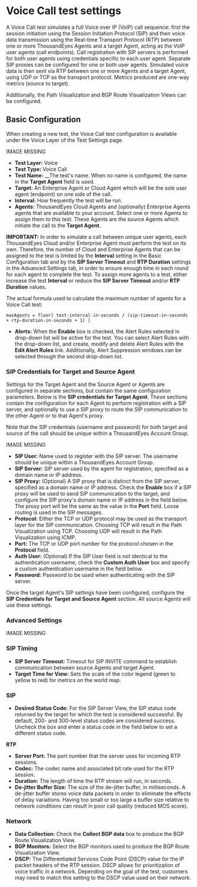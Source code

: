 # Voice Call test settings

A Voice Call test simulates a full Voice over IP \(VoIP\) call sequence: first the session initiation using the Session Initiation Protocol \(SIP\) and then voice data transmission using the Real-time Transport Protocol \(RTP\) between one or more ThousandEyes Agents and a target Agent, acting as the VoIP user agents \(call endpoints\). Call registration with SIP servers is performed for both user agents using credentials specific to each user agent. Separate SIP proxies can be configured for one or both user agents.  Simulated voice data is then sent via RTP between one or more Agents and a target Agent, using UDP or TCP as the transport protocol.  Metrics produced are one-way metrics \(source to target\).

Additionally, the Path Visualization and BGP Route Visualization Views can be configured.

## Basic Configuration

When creating a new test, the Voice Call test configuration is available under the Voice Layer of the Test Settings page.

IMAGE MISSING

* **Test Layer:** Voice
* **Test Type:** Voice Call
* **Test Name:** __The test's name. When no name is configured, the name in the **Target Agent** field is used.
* **Target:** An Enterprise Agent or Cloud Agent which will be the sole user agent \(endpoint\) on one side of the call.
* **Interval:** How frequently the test will be run.
* **Agents:** ThousandEyes Cloud Agents and \(optionally\) Enterprise Agents agents that are available to your account. Select one or more Agents to assign them to this test. These Agents are the source Agents which initiate the call to the **Target Agent**.

**IMPORTANT:** In order to simulate a call between unique user agents, each ThousandEyes Cloud and/or Enterprise Agent must perform the test on its own. Therefore, the number of Cloud and Enterprise Agents that can be assigned to the test is limited by the **Interval** setting in the Basic Configuration tab and by the **SIP Server Timeout** and **RTP Duration** settings in the Advanced Settings tab, in order to ensure enough time in each round for each agent to complete the test. To assign more agents to a test, either increase the test **Interval** or reduce the **SIP Server Timeout** and/or **RTP Duration** values.

The actual formula used to calculate the maximum number of agents for a Voice Call test:

```text
maxAgents = floor[ test-interval-in-seconds / (sip-timeout-in-seconds + rtp-duration-in-seconds + 1) ]
```

* **Alerts:** When the **Enable** box is checked, the Alert Rules selected in drop-down list will be active for the test. You can select Alert Rules with the drop-down list, and create, modify and delete Alert Rules with the **Edit Alert Rules** link.  Additionally, Alert Suppression windows can be selected through the second drop-down list.

### SIP Credentials for Target and Source Agent

Settings for the Target Agent and the Source Agent or Agents are configured in separate sections, but contain the same configuration parameters.  Below is the **SIP credentials for Target Agent**.  These sections contain the configuration for each Agent to perform registration with a SIP server, and optionally to use a SIP proxy to route the SIP communication to the other Agent or to that Agent's proxy.

Note that the SIP credentials \(username and password\) for both target and source of the call should be unique within a ThousandEyes Account Group.

IMAGE MISSING

* **SIP User:** Name used to register with the SIP server. The username should be unique within a ThousandEyes Account Group.
* **SIP Server:** SIP server used by the agent for registration, specified as a domain name or IP address.
* **SIP Proxy:** \(Optional\) A SIP proxy that is distinct from the SIP server, specified as a domain name or IP address. Check the **Enable** box if a SIP proxy will be used to send SIP communication to the target, and configure the SIP proxy's domain name or IP address in the field below.  The proxy port will be the same as the value in the **Port** field.  Loose routing is used in the SIP messages.
* **Protocol:** Either the TCP or UDP protocol may be used as the transport layer for the SIP communication. Choosing TCP will result in the Path Visualization using TCP. Choosing UDP will result in the Path Visualization using ICMP.
* **Port:** The TCP or UDP port number for the protocol chosen in the **Protocol** field.
* **Auth User:** \(Optional\) If the SIP User field is not identical to the authentication username, check the **Custom Auth User** box and specify a custom authentication username in the field below.
* **Password:** Password to be used when authenticating with the SIP server.

 Once the target Agent's SIP settings have been configured, configure the **SIP Credentials for Target and Source Agent** section. All source Agents will use these settings.

### Advanced Settings

IMAGE MISSING

### SIP Timing

* **SIP Server Timeout:** Timeout for SIP INVITE command to establish communication between source Agents and target Agent.
* **Target Time for View:**  Sets the scale of the color legend \(green to yellow to red\) for metrics on the world map.

### SIP

* **Desired Status Code:** For the SIP Server View, the SIP status code returned by the target for which the test is considered successful. By default, 200- and 300-level status codes are considered success. Uncheck the box and enter a status code in the field below to set a different status code.

**RTP**

* **Server Port:** The port number that the server uses for incoming RTP sessions.
* **Codec:** The codec name and associated bit rate used for the RTP session.
* **Duration:** The length of time the RTP stream will run, in seconds.
* **De-jitter Buffer Size:** The size of the de-jitter buffer, in milliseconds. A de-jitter buffer stores voice data packets in order to eliminate the effects of delay variations. Having too small or too large a buffer size relative to network conditions can result in poor call quality \(reduced MOS score\).

### Network

* **Data Collection:** Check the **Collect BGP data** box to produce the BGP Route Visualization View.
* **BGP Monitors:** Select the BGP monitors used to produce the BGP Route Visualization View.
* **DSCP:** The Differentiated Services Code Point \(DSCP\) value for the IP packet headers of the RTP session.  DSCP allows for prioritization of voice traffic in a network. Depending on the goal of the test, customers may need to match this setting to the DSCP value used on their network.

